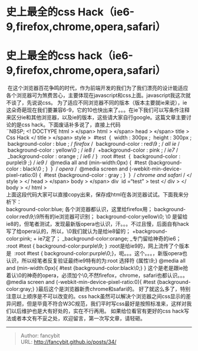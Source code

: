 # 史上最全的css Hack（ie6-9,firefox,chrome,opera,safari）

<div class="header"><h1 class="single-title animate__animated animate__pulse animate__faster">史上最全的css hack（ie6-9,firefox,chrome,opera,safari）</h1></div>

<div class="content" id="content"><p><!-- raw HTML omitted -->&nbsp;在这个浏览器百花争鸣的时代，作为前端开发的我们为了我们漂亮的设计能适应各个浏览器可为煞费苦心，主要体现在javascript和css上面。javascript我这次就不谈了，先说说css。 为了适应不同浏览器不同的版本（版本主要就ie来说），ie这朵奇葩现在我们要兼容6-9，它的10也快出来了。。。在ie下我们可以写条件注释来区分ie和其他浏览器，以及ie的版本，这些请大家自行google。这篇文章主要讨论的是css hack。下面废话补多说了，直接上代码 <!-- raw HTML omitted --><br><!-- raw HTML omitted --><!-- raw HTML omitted -->¨NBSP;<!-- raw HTML omitted --><!-- raw HTML omitted --><!-- raw HTML omitted --><!-- raw HTML omitted --><!-- raw HTML omitted --> <!-- raw HTML omitted -->&lt;!<!-- raw HTML omitted --> <!-- raw HTML omitted -->DOCTYPE&nbsp;html<!-- raw HTML omitted --> <!-- raw HTML omitted -->&gt;<!-- raw HTML omitted --> <!-- raw HTML omitted --><!-- raw HTML omitted --><!-- raw HTML omitted --> <!-- raw HTML omitted -->«/span&gt; <!-- raw HTML omitted -->html<!-- raw HTML omitted --> <!-- raw HTML omitted -->&gt;<!-- raw HTML omitted --> <!-- raw HTML omitted --><!-- raw HTML omitted --><!-- raw HTML omitted --> <!-- raw HTML omitted -->«/span&gt; <!-- raw HTML omitted -->head<!-- raw HTML omitted --> <!-- raw HTML omitted -->&gt;<!-- raw HTML omitted --> <!-- raw HTML omitted --><!-- raw HTML omitted --><!-- raw HTML omitted --> <!-- raw HTML omitted -->«/span&gt; <!-- raw HTML omitted -->title<!-- raw HTML omitted --> <!-- raw HTML omitted -->&gt;<!-- raw HTML omitted --> <!-- raw HTML omitted -->Css&nbsp;Hack<!-- raw HTML omitted --> <!-- raw HTML omitted -->&lt;/<!-- raw HTML omitted --> <!-- raw HTML omitted -->title<!-- raw HTML omitted --> <!-- raw HTML omitted -->&gt;<!-- raw HTML omitted --> <!-- raw HTML omitted --><!-- raw HTML omitted --><!-- raw HTML omitted --> <!-- raw HTML omitted -->«/span&gt; <!-- raw HTML omitted -->style<!-- raw HTML omitted --> <!-- raw HTML omitted -->&gt;<!-- raw HTML omitted --> <!-- raw HTML omitted --><!-- raw HTML omitted -->&nbsp;#test&nbsp;<!-- raw HTML omitted --><!-- raw HTML omitted --> <!-- raw HTML omitted -->{<!-- raw HTML omitted --> <!-- raw HTML omitted --><!-- raw HTML omitted -->&nbsp;width<!-- raw HTML omitted --> <!-- raw HTML omitted -->:<!-- raw HTML omitted --> <!-- raw HTML omitted -->300px<!-- raw HTML omitted --> <!-- raw HTML omitted -->;<!-- raw HTML omitted --> <!-- raw HTML omitted --><!-- raw HTML omitted -->&nbsp;height<!-- raw HTML omitted --> <!-- raw HTML omitted -->:<!-- raw HTML omitted --> <!-- raw HTML omitted -->300px<!-- raw HTML omitted --> <!-- raw HTML omitted -->;<!-- raw HTML omitted --> <!-- raw HTML omitted --><!-- raw HTML omitted --><!-- raw HTML omitted -->&nbsp;background-color<!-- raw HTML omitted --> <!-- raw HTML omitted -->:<!-- raw HTML omitted --> <!-- raw HTML omitted -->blue<!-- raw HTML omitted --> <!-- raw HTML omitted -->;<!-- raw HTML omitted --> <!-- raw HTML omitted --><!-- raw HTML omitted --> <!-- raw HTML omitted -->/<em><!-- raw HTML omitted --> <!-- raw HTML omitted -->firefox<!-- raw HTML omitted --> <!-- raw HTML omitted --></em>/<!-- raw HTML omitted --> <!-- raw HTML omitted --><!-- raw HTML omitted -->&nbsp;background-color<!-- raw HTML omitted --> <!-- raw HTML omitted -->:<!-- raw HTML omitted --> <!-- raw HTML omitted -->red\9<!-- raw HTML omitted --> <!-- raw HTML omitted -->;<!-- raw HTML omitted --> <!-- raw HTML omitted --><!-- raw HTML omitted --> <!-- raw HTML omitted -->/<em><!-- raw HTML omitted --> <!-- raw HTML omitted -->all&nbsp;ie<!-- raw HTML omitted --> <!-- raw HTML omitted --></em>/<!-- raw HTML omitted --> <!-- raw HTML omitted --><!-- raw HTML omitted -->&nbsp;background-color<!-- raw HTML omitted --> <!-- raw HTML omitted -->:<!-- raw HTML omitted --> <!-- raw HTML omitted -->yellow\0<!-- raw HTML omitted --> <!-- raw HTML omitted -->;<!-- raw HTML omitted --> <!-- raw HTML omitted --><!-- raw HTML omitted --> <!-- raw HTML omitted -->/<em><!-- raw HTML omitted --> <!-- raw HTML omitted -->ie8<!-- raw HTML omitted --> <!-- raw HTML omitted --></em>/<!-- raw HTML omitted --> <!-- raw HTML omitted --><!-- raw HTML omitted -->&nbsp;+background-color<!-- raw HTML omitted --> <!-- raw HTML omitted -->:<!-- raw HTML omitted --> <!-- raw HTML omitted -->pink<!-- raw HTML omitted --> <!-- raw HTML omitted -->;<!-- raw HTML omitted --> <!-- raw HTML omitted --><!-- raw HTML omitted --> <!-- raw HTML omitted -->/<em><!-- raw HTML omitted --> <!-- raw HTML omitted -->ie7<!-- raw HTML omitted --> <!-- raw HTML omitted --></em>/<!-- raw HTML omitted --> <!-- raw HTML omitted --><!-- raw HTML omitted -->&nbsp;_background-color<!-- raw HTML omitted --> <!-- raw HTML omitted -->:<!-- raw HTML omitted --> <!-- raw HTML omitted -->orange<!-- raw HTML omitted --> <!-- raw HTML omitted -->;<!-- raw HTML omitted --> <!-- raw HTML omitted --><!-- raw HTML omitted --> <!-- raw HTML omitted -->/<em><!-- raw HTML omitted --> <!-- raw HTML omitted -->ie6<!-- raw HTML omitted --> <!-- raw HTML omitted --></em>/<!-- raw HTML omitted --> <!-- raw HTML omitted --><!-- raw HTML omitted --><!-- raw HTML omitted --> <!-- raw HTML omitted -->}<!-- raw HTML omitted --> <!-- raw HTML omitted --><!-- raw HTML omitted -->&nbsp;:root&nbsp;#test&nbsp;<!-- raw HTML omitted --> <!-- raw HTML omitted -->{<!-- raw HTML omitted --> <!-- raw HTML omitted -->&nbsp;background-color<!-- raw HTML omitted --> <!-- raw HTML omitted -->:<!-- raw HTML omitted --> <!-- raw HTML omitted -->purple\9<!-- raw HTML omitted --> <!-- raw HTML omitted -->;<!-- raw HTML omitted --><!-- raw HTML omitted -->}<!-- raw HTML omitted --> <!-- raw HTML omitted --><!-- raw HTML omitted --> <!-- raw HTML omitted -->/<em><!-- raw HTML omitted --> <!-- raw HTML omitted -->ie9<!-- raw HTML omitted --> <!-- raw HTML omitted --></em>/<!-- raw HTML omitted --> <!-- raw HTML omitted --><!-- raw HTML omitted -->&nbsp;@media&nbsp;all&nbsp;and&nbsp;(min-width:0px)<!-- raw HTML omitted --> <!-- raw HTML omitted -->{<!-- raw HTML omitted --> <!-- raw HTML omitted -->&nbsp;#test&nbsp;{background-color<!-- raw HTML omitted --> <!-- raw HTML omitted -->:<!-- raw HTML omitted --> <!-- raw HTML omitted -->black\0<!-- raw HTML omitted --> <!-- raw HTML omitted -->;<!-- raw HTML omitted --> <!-- raw HTML omitted -->}<!-- raw HTML omitted --> <!-- raw HTML omitted -->&nbsp;}&nbsp;<!-- raw HTML omitted --> <!-- raw HTML omitted -->/<em><!-- raw HTML omitted --> <!-- raw HTML omitted -->opera<!-- raw HTML omitted --> <!-- raw HTML omitted --></em>/<!-- raw HTML omitted --> <!-- raw HTML omitted --><!-- raw HTML omitted -->&nbsp;@media&nbsp;screen&nbsp;and&nbsp;(-webkit-min-device-pixel-ratio:0)<!-- raw HTML omitted --> <!-- raw HTML omitted -->{<!-- raw HTML omitted --> <!-- raw HTML omitted -->&nbsp;#test&nbsp;{background-color<!-- raw HTML omitted --> <!-- raw HTML omitted -->:<!-- raw HTML omitted --> <!-- raw HTML omitted -->gray<!-- raw HTML omitted --> <!-- raw HTML omitted -->;<!-- raw HTML omitted --> <!-- raw HTML omitted -->}<!-- raw HTML omitted --> <!-- raw HTML omitted -->&nbsp;}&nbsp;<!-- raw HTML omitted --> <!-- raw HTML omitted -->/<em><!-- raw HTML omitted --> <!-- raw HTML omitted -->chrome&nbsp;and&nbsp;safari<!-- raw HTML omitted --> <!-- raw HTML omitted --></em>/<!-- raw HTML omitted --> <!-- raw HTML omitted --><!-- raw HTML omitted --><!-- raw HTML omitted --> <!-- raw HTML omitted -->&lt;/<!-- raw HTML omitted --> <!-- raw HTML omitted -->style<!-- raw HTML omitted --> <!-- raw HTML omitted -->&gt;<!-- raw HTML omitted --> <!-- raw HTML omitted --><!-- raw HTML omitted --><!-- raw HTML omitted --> <!-- raw HTML omitted -->&lt;/<!-- raw HTML omitted --> <!-- raw HTML omitted -->head<!-- raw HTML omitted --> <!-- raw HTML omitted -->&gt;<!-- raw HTML omitted --> <!-- raw HTML omitted --><!-- raw HTML omitted --><!-- raw HTML omitted --> <!-- raw HTML omitted -->«/span&gt; <!-- raw HTML omitted -->body<!-- raw HTML omitted --> <!-- raw HTML omitted -->&gt;<!-- raw HTML omitted --> <!-- raw HTML omitted --><!-- raw HTML omitted --><!-- raw HTML omitted --> <!-- raw HTML omitted -->«/span&gt; <!-- raw HTML omitted -->div&nbsp;<!-- raw HTML omitted --> <!-- raw HTML omitted -->id<!-- raw HTML omitted --> <!-- raw HTML omitted -->=“test”<!-- raw HTML omitted --> <!-- raw HTML omitted -->&gt;<!-- raw HTML omitted --> <!-- raw HTML omitted -->test<!-- raw HTML omitted --> <!-- raw HTML omitted -->&lt;/<!-- raw HTML omitted --> <!-- raw HTML omitted -->div<!-- raw HTML omitted --> <!-- raw HTML omitted -->&gt;<!-- raw HTML omitted --> <!-- raw HTML omitted --><!-- raw HTML omitted --><!-- raw HTML omitted --> <!-- raw HTML omitted -->&lt;/<!-- raw HTML omitted --> <!-- raw HTML omitted -->body<!-- raw HTML omitted --> <!-- raw HTML omitted -->&gt;<!-- raw HTML omitted --> <!-- raw HTML omitted --><!-- raw HTML omitted --><!-- raw HTML omitted --> <!-- raw HTML omitted -->&lt;/<!-- raw HTML omitted --> <!-- raw HTML omitted -->html<!-- raw HTML omitted --> <!-- raw HTML omitted -->&gt;<!-- raw HTML omitted --><!-- raw HTML omitted --><!-- raw HTML omitted --><!-- raw HTML omitted --><!-- raw HTML omitted --><!-- raw HTML omitted --> <!-- raw HTML omitted --><!-- raw HTML omitted --><br><!-- raw HTML omitted --> 上面这段代码大家可以直接copy出来，保存成html在各浏览器试试。下面我来分析下：<!-- raw HTML omitted --><br><!-- raw HTML omitted --><!-- raw HTML omitted --> background-color:blue; 各个浏览器都认识，这里给firefox用；<!-- raw HTML omitted --> <!-- raw HTML omitted --> background-color:red\9;\9所有的ie浏览器可识别；<!-- raw HTML omitted --> <!-- raw HTML omitted --> background-color:yellow\0; \0 是留给ie8的，但笔者测试，发现最新版opera也认识，汗。。。不过且慢，后面自有hack写了给opera认的，所以，\0我们就认为是给ie8留的；<!-- raw HTML omitted --> <!-- raw HTML omitted --> +background-color:pink; + ie7定了；<!-- raw HTML omitted --> <!-- raw HTML omitted --> _background-color:orange; _专门留给神奇的ie6；<!-- raw HTML omitted --> <!-- raw HTML omitted --> :root #test { background-color:purple\9; } :root是给ie9的，网上流传了个版本是&nbsp;<!-- raw HTML omitted --> <!-- raw HTML omitted -->:root #test { background-color:purple\0;}，呃。。。这个。。。，新版opera也认识，所以经笔者反复验证最终ie9特有的为:root 选择符 {属性\9;}<!-- raw HTML omitted --> <!-- raw HTML omitted --> @media all and (min-width:0px){ #test {background-color:black\0;} } 这个是老是跟ie抢着认\0的神奇的opera，必须加个\0,不然firefox，chrome，safari也都认识。。。<!-- raw HTML omitted --> <!-- raw HTML omitted --> @media screen and (-webkit-min-device-pixel-ratio:0){ #test {background-color:gray;} }最后这个是浏览器新贵chrome和safari的。<!-- raw HTML omitted --> <!-- raw HTML omitted --><!-- raw HTML omitted --><!-- raw HTML omitted --> <!-- raw HTML omitted --> 好了就这么多了，特别注意以上顺序是不可以改变的。css hack虽然可以解决个浏览器之间css显示的差异问题，但是毕竟不符合W3C规范，我们平时写css最好是按照标准来，这样对我们以后维护也是大有好处的，实在不行再用。<!-- raw HTML omitted --> <!-- raw HTML omitted --><!-- raw HTML omitted --><!-- raw HTML omitted --> <!-- raw HTML omitted --> 如果给位看官有更好的css hack写法或者本文有不妥之处，欢迎留言，第一次写文章，请轻砸。<!-- raw HTML omitted --> <!-- raw HTML omitted --></p><!-- raw HTML omitted --><!-- raw HTML omitted --><!-- raw HTML omitted --><!-- raw HTML omitted --></div>



---

> Author: fancybit  
> URL: http://fancybit.github.io/posts/34/  

